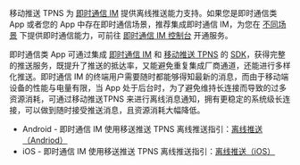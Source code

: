 移动推送 TPNS 为 [即时通信 IM](https://cloud.tencent.com/product/im) 提供离线推送能力支持。如果您是即时通信类 App 或者您的 App 中存在即时通信场景，推荐集成即时通信 IM，为您在 [不同场景](https://cloud.tencent.com/product/im) 下提供即时通信能力，可前往 [即时通信 IM 控制台](https://console.cloud.tencent.com/im) 开通服务。

即时通信类 App 可通过集成 [即时通信 IM](https://cloud.tencent.com/product/im) 和 [移动推送 TPNS](https://cloud.tencent.com/product/tpns) 的 [SDK](https://cloud.tencent.com/document/product/548/36649)，获得完整的推送服务，既提升了推送的抵达率，又能避免重复集成厂商通道，还能进行多样化推送。即时通信 IM 的终端用户需要随时都能够得知最新的消息，而由于移动端设备的性能与电量有限，当 App 处于后台时，为了避免维持长连接而导致的过多资源消耗，可通过移动推送TPNS 来进行离线消息通知，拥有更稳定的系统级长连接，可以做到随时接受推送消息，且资源消耗大幅降低。

- Android  - 即时通信 IM 使用移送推送 TPNS 离线推送指引：[离线推送（Andriod）](https://cloud.tencent.com/document/product/269/44516)
- iOS  - 即时通信 IM 使用移送推送 TPNS 离线推送指引：[离线推送（iOS）](https://cloud.tencent.com/document/product/269/44517)

